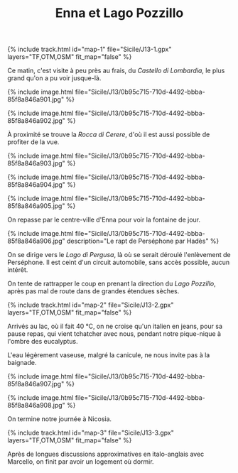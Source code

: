 ﻿---
title: "Enna et Lago Pozzillo"
permalink: /Sicile/J13/
sidebar:
  nav: "sicile"
enable_tracks: true
---

{% include track.html id="map-1" file="Sicile/J13-1.gpx" layers="TF,OTM,OSM" fit_map="false" %}

Ce matin, c'est visite à peu près au frais, du *Castello di Lombardia*, le plus grand qu'on a pu voir jusque-là.

{% include image.html file="Sicile/J13/0b95c715-710d-4492-bbba-85f8a846a901.jpg" %}

{% include image.html file="Sicile/J13/0b95c715-710d-4492-bbba-85f8a846a902.jpg" %}

À proximité se trouve la *Rocca di Cerere*, d'où il est aussi possible de profiter de la vue.

{% include image.html file="Sicile/J13/0b95c715-710d-4492-bbba-85f8a846a903.jpg" %}

{% include image.html file="Sicile/J13/0b95c715-710d-4492-bbba-85f8a846a904.jpg" %}

{% include image.html file="Sicile/J13/0b95c715-710d-4492-bbba-85f8a846a905.jpg" %}

On repasse par le centre-ville d'Enna pour voir la fontaine de jour.

{% include image.html file="Sicile/J13/0b95c715-710d-4492-bbba-85f8a846a906.jpg" description="Le rapt de Perséphone par Hadès" %}

On se dirige vers le *Lago di Pergusa*, là où se serait déroulé l'enlèvement de Perséphone. Il est ceint d'un circuit automobile, sans accès possible, aucun intérêt.

On tente de rattrapper le coup en prenant la direction du *Lago Pozzillo*, après pas mal de route dans de grandes étendues sèches.

{% include track.html id="map-2" file="Sicile/J13-2.gpx" layers="TF,OTM,OSM" fit_map="false" %}

Arrivés au lac, où il fait 40 °C, on ne croise qu'un italien en jeans, pour sa pause repas, qui vient tchatcher avec nous, pendant notre pique-nique à l'ombre des eucalyptus.

L'eau légèrement vaseuse, malgré la canicule, ne nous invite pas à la baignade.

{% include image.html file="Sicile/J13/0b95c715-710d-4492-bbba-85f8a846a907.jpg" %}

{% include image.html file="Sicile/J13/0b95c715-710d-4492-bbba-85f8a846a908.jpg" %}

On termine notre journée à Nicosia.

{% include track.html id="map-3" file="Sicile/J13-3.gpx" layers="TF,OTM,OSM" fit_map="false" %}

Après de longues discussions approximatives en italo-anglais avec Marcello, on finit par avoir un logement où dormir.
